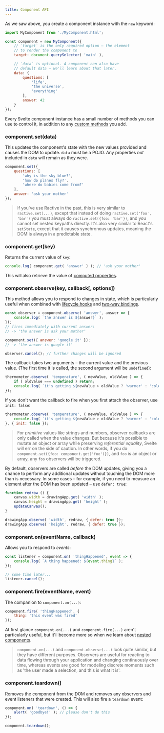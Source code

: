 ```yaml
---
title: Component API
---
```


As we saw above, you create a component instance with the `new` keyword:

```js
import MyComponent from './MyComponent.html';

const component = new MyComponent({
	// `target` is the only required option – the element
	// to render the component to
	target: document.querySelector( 'main' ),

	// `data` is optional. A component can also have
	// default data – we'll learn about that later.
	data: {
		questions: [
			'life',
			'the universe',
			'everything'
		],
		answer: 42
	}
});
```

Every Svelte component instance has a small number of methods you can use to control it, in addition to any [custom methods](#custom-methods) you add.


### component.set(data)

This updates the component's state with the new values provided and causes the DOM to update. `data` must be a POJO. Any properties *not* included in `data` will remain as they were.

```js
component.set({
	questions: [
		'why is the sky blue?',
		'how do planes fly?',
		'where do babies come from?'
	],
	answer: 'ask your mother'
});
```

> If you've use Ractive in the past, this is very similar to `ractive.set(...)`, except that instead of doing `ractive.set('foo', 'bar')` you must always do `ractive.set({foo: 'bar'})`, and you cannot set nested keypaths directly. It's also very similar to React's `setState`, except that it causes synchronous updates, meaning the DOM is always in a predictable state.


### component.get(key)

Returns the current value of `key`:

```js
console.log( component.get( 'answer' ) ); // 'ask your mother'
```

This will also retrieve the value of [computed properties](#computed-properties).


### component.observe(key, callback[, options])

This method allows you to respond to changes in state, which is particularly useful when combined with [lifecycle hooks](TK) and [two-way bindings](TK).

```js
const observer = component.observe( 'answer', answer => {
	console.log( `the answer is ${answer}` );
});
// fires immediately with current answer:
// -> 'the answer is ask your mother'

component.set({ answer: 'google it' });
// -> 'the answer is google it'

observer.cancel(); // further changes will be ignored
```

The callback takes two arguments – the current value and the previous value. (The first time it is called, the second argument will be `undefined`):

```js
thermometer.observe( 'temperature', ( newValue, oldValue ) => {
	if ( oldValue === undefined ) return;
	console.log( `it's getting ${newValue > oldValue ? 'warmer' : 'colder'}` );
});
```

If you don't want the callback to fire when you first attach the observer, use `init: false`:

```js
thermometer.observe( 'temperature', ( newValue, oldValue ) => {
	console.log( `it's getting ${newValue > oldValue ? 'warmer' : 'colder'}` );
}, { init: false });
```

> For *primitive* values like strings and numbers, observer callbacks are only called when the value changes. But because it's possible to mutate an object or array while preserving *referential equality*, Svelte will err on the side of caution. In other words, if you do `component.set({foo: component.get('foo')})`, and `foo` is an object or array, any `foo` observers will be triggered.

By default, observers are called *before* the DOM updates, giving you a chance to perform any additional updates without touching the DOM more than is necessary. In some cases – for example, if you need to measure an element after the DOM has been updated – use `defer: true`:

```js
function redraw () {
	canvas.width = drawingApp.get( 'width' );
	canvas.height = drawingApp.get( 'height' );
	updateCanvas();
}

drawingApp.observe( 'width', redraw, { defer: true });
drawingApp.observe( 'height', redraw, { defer: true });
```


### component.on(eventName, callback)

Allows you to respond to *events*:

```js
const listener = component.on( 'thingHappened', event => {
	console.log( `A thing happened: ${event.thing}` );
});

// some time later...
listener.cancel();
```

### component.fire(eventName, event)

The companion to `component.on(...)`:

```js
component.fire( 'thingHappened', {
	thing: 'this event was fired'
});
```


At first glance `component.on(...)` and `component.fire(...)` aren't particularly useful, but it'll become more so when we learn about [nested components](TK).

> `component.on(...)` and `component.observe(...)` look quite similar, but they have different purposes. Observers are useful for reacting to data flowing through your application and changing continuously over time, whereas events are good for modeling discrete moments such as 'the user made a selection, and this is what it is'.


### component.teardown()

Removes the component from the DOM and removes any observers and event listeners that were created. This will also fire a `teardown` event:

```js
component.on( 'teardown', () => {
	alert( 'goodbye!' ); // please don't do this
});

component.teardown();
```
